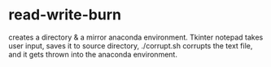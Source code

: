 # read-write-burn

creates a directory & a mirror anaconda environment. Tkinter notepad takes user input, saves it to source directory, ./corrupt.sh corrupts the text file, and it gets thrown into the anaconda environment.
